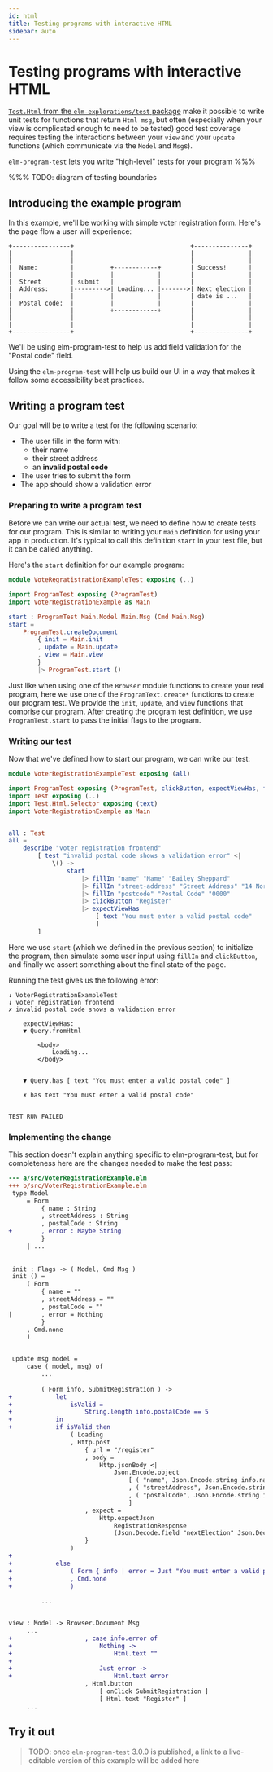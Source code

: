 ```yaml
---
id: html
title: Testing programs with interactive HTML
sidebar: auto
---
```


# Testing programs with interactive HTML

[`Test.Html` from the `elm-explorations/test` package](https://package.elm-lang.org/packages/elm-explorations/test/latest/Test-Html-Query)
make it possible to write unit tests for functions that return `Html msg`,
but often
(especially when your view is complicated enough to need to be tested)
good test coverage requires testing the interactions between your `view` and your `update` functions
(which communicate via the `Model` and `Msg`s).

`elm-program-test` lets you write "high-level" tests for your program %%%

%%% TODO: diagram of testing boundaries 


## Introducing the example program

In this example, we'll be working with simple voter registration form.
Here's the page flow a user will experience:

<!-- TODO: turn into SVG -->
```
+----------------+                                +---------------+
|                |                                |               |
|                |                                |               |
|  Name:         |          +------------+        | Success!      |
|                |          |            |        |               |
|  Street        | submit   |            |        |               |
|  Address:      |--------->| Loading... |------->| Next election |
|                |          |            |        | date is ...   |
|  Postal code:  |          |            |        |               |
|                |          +------------+        |               |
|                |                                |               |
|                |                                |               |
+----------------+                                +---------------+
```

We'll be using elm-program-test to help us add field validation for the
"Postal code" field.

Using the `elm-program-test` will
help us build our UI in a way that makes it follow
some accessibility best practices.  


## Writing a program test

Our goal will be to write a test for the following scenario:

- The user fills in the form with:
    - their name
    - their street address
    - an **invalid postal code**
- The user tries to submit the form
- The app should show a validation error 


### Preparing to write a program test

Before we can write our actual test, we need to define how to create tests for our program.
This is similar to writing your `main` definition for using your app in production.
It's typical to call this definition `start` in your test file, but it can be called anything.

Here's the `start` definition for our example program:

```elm
module VoteRegratistrationExampleTest exposing (..)

import ProgramTest exposing (ProgramTest)
import VoterRegistrationExample as Main

start : ProgramTest Main.Model Main.Msg (Cmd Main.Msg)
start =
    ProgramTest.createDocument
        { init = Main.init
        , update = Main.update
        , view = Main.view
        }
        |> ProgramTest.start ()
```

Just like when using one of the `Browser` module functions to create your real program,
here we use one of the `ProgramText.create*` functions to create our program test.
We provide the `init`, `update`, and `view` functions that comprise our program.
After creating the program test definition, we use `ProgramTest.start` to pass the initial
flags to the program.


### Writing our test

Now that we've defined how to start our program, we can write our test:


```elm
module VoterRegistrationExampleTest exposing (all)

import ProgramTest exposing (ProgramTest, clickButton, expectViewHas, fillIn, update)
import Test exposing (..)
import Test.Html.Selector exposing (text)
import VoterRegistrationExample as Main


all : Test
all =
    describe "voter registration frontend"
        [ test "invalid postal code shows a validation error" <|
            \() ->
                start
                    |> fillIn "name" "Name" "Bailey Sheppard"
                    |> fillIn "street-address" "Street Address" "14 North Moore Street"
                    |> fillIn "postcode" "Postal Code" "0000"
                    |> clickButton "Register"
                    |> expectViewHas
                        [ text "You must enter a valid postal code"
                        ]
        ]
```

Here we use `start` (which we defined in the previous section) to initialize the program,
then simulate some user input using `fillIn` and `clickButton`,
and finally we assert something about the final state of the page.

Running the test gives us the following error:

```
↓ VoterRegistrationExampleTest
↓ voter registration frontend
✗ invalid postal code shows a validation error

    expectViewHas:
    ▼ Query.fromHtml
    
        <body>
            Loading...
        </body>

    
    ▼ Query.has [ text "You must enter a valid postal code" ]
    
    ✗ has text "You must enter a valid postal code"


TEST RUN FAILED
```


### Implementing the change

This section doesn't explain anything specific to elm-program-test, but for completeness
here are the changes needed to make the test pass:

```diff
--- a/src/VoterRegistrationExample.elm
+++ b/src/VoterRegistrationExample.elm
 type Model
     = Form
         { name : String
         , streetAddress : String
         , postalCode : String
+        , error : Maybe String
         }
     | ...
 
 
 init : Flags -> ( Model, Cmd Msg )
 init () =
     ( Form
         { name = ""
         , streetAddress = ""
         , postalCode = ""
|        , error = Nothing
         }
     , Cmd.none
     )


 update msg model =
     case ( model, msg) of
         ...
 
         ( Form info, SubmitRegistration ) ->
+            let
+                isValid =
+                    String.length info.postalCode == 5
+            in
+            if isValid then
                 ( Loading
                 , Http.post
                     { url = "/register"
                     , body =
                         Http.jsonBody <|
                             Json.Encode.object
                                 [ ( "name", Json.Encode.string info.name )
                                 , ( "streetAddress", Json.Encode.string info.streetAddress )
                                 , ( "postalCode", Json.Encode.string info.postalCode )
                                 ]
                     , expect =
                         Http.expectJson
                             RegistrationResponse
                             (Json.Decode.field "nextElection" Json.Decode.string)
                     }
                 )
+
+            else
+                ( Form { info | error = Just "You must enter a valid postal code" }
+                , Cmd.none
+                )
 
         ...


view : Model -> Browser.Document Msg
     ...
+                    , case info.error of
+                        Nothing ->
+                            Html.text ""
+
+                        Just error ->
+                            Html.text error
                     , Html.button
                         [ onClick SubmitRegistration ]
                         [ Html.text "Register" ]
     ...
``` 


## Try it out

> TODO: once `elm-program-test` 3.0.0 is published,
> a link to a live-editable version of this example will be added here
